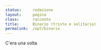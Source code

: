 ```yaml
---
status:     redazione
layout:     pagina
class:      racconto
title:      Binario (triste e solitario)
permalink:  /opt/binario
---
```


C'era una volta
